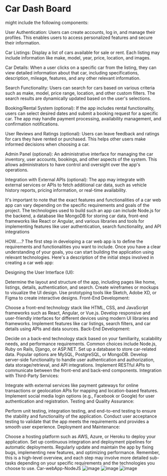 # Car Dash Board
might include the following components:

User Authentication: Users can create accounts, log in, and manage their profiles. This enables users to access personalized features and secure their information.

Car Listings: Display a list of cars available for sale or rent. Each listing may include information like make, model, year, price, location, and images.

Car Details: When a user clicks on a specific car from the listing, they can view detailed information about that car, including specifications, description, mileage, features, and any other relevant information.

Search Functionality: Users can search for cars based on various criteria such as make, model, price range, location, and other custom filters. The search results are dynamically updated based on the user's selections.

Booking/Rental System (optional): If the app includes rental functionality, users can select desired dates and submit a booking request for a specific car. The app may handle payment processing, availability management, and confirmation notifications.

User Reviews and Ratings (optional): Users can leave feedback and ratings for cars they have rented or purchased. This helps other users make informed decisions when choosing a car.

Admin Panel (optional): An administrative interface for managing the car inventory, user accounts, bookings, and other aspects of the system. This allows administrators to have control and oversight over the app's operations.

Integration with External APIs (optional): The app may integrate with external services or APIs to fetch additional car data, such as vehicle history reports, pricing information, or real-time availability.

It's important to note that the exact features and functionalities of a car web app can vary depending on the specific requirements and goals of the project. The technologies used to build such an app can include Node.js for the backend, a database like MongoDB for storing car data, front-end frameworks like React or Angular, and various libraries and tools for implementing features like user authentication, search functionality, and API integrations

HOW.....?
The first step in developing a car web app is to define the requirements and functionalities you want to include. Once you have a clear understanding of your goals, you can start building the application using relevant technologies. Here's a description of the initial steps involved in creating a car web app:

Designing the User Interface (UI):

Determine the layout and structure of the app, including pages like home, listings, details, authentication, and search.
Create wireframes or mockups to visualize the UI design.
Use prototyping tools like Sketch, Adobe XD, or Figma to create interactive designs.
Front-End Development:

Choose a front-end technology stack like HTML, CSS, and JavaScript frameworks such as React, Angular, or Vue.js.
Develop responsive and user-friendly interfaces for different devices using modern UI libraries and frameworks.
Implement features like car listings, search filters, and car details using APIs and data sources.
Back-End Development:

Decide on a back-end technology stack based on your familiarity, scalability needs, and performance requirements. Common choices include Node.js, Ruby on Rails, Django, or ASP.NET.
Set up a database to store car-related data. Popular options are MySQL, PostgreSQL, or MongoDB.
Develop server-side functionality to handle user authentication and authorization, data storage/retrieval, and API integrations.
Implement RESTful APIs to communicate between the front-end and back-end components.
Integration with Third-Party Services:

Integrate with external services like payment gateways for online transactions or geolocation APIs for mapping and location-based features.
Implement social media login options (e.g., Facebook or Google) for user authentication and registration.
Testing and Quality Assurance:

Perform unit testing, integration testing, and end-to-end testing to ensure the stability and functionality of the application.
Conduct user acceptance testing to validate that the app meets the requirements and provides a smooth user experience.
Deployment and Maintenance:

Choose a hosting platform such as AWS, Azure, or Heroku to deploy your application.
Set up continuous integration and deployment pipelines for automatic deployments.
Regularly update and maintain the app by fixing bugs, implementing new features, and optimizing performance.
Remember, this is a high-level overview, and each step may involve more detailed sub-tasks depending on your specific requirements and the technologies you choose to use.
Car-webApp-NodeJS
![image](https://github.com/user-attachments/assets/bcd48b50-44bd-4c3e-8224-67df1590507d)
![image](https://github.com/user-attachments/assets/baf94404-1819-4eaf-af88-86e37e911e6e)
![image](https://github.com/user-attachments/assets/8742d9bb-ae7b-48e3-90d0-63af56e63355)



